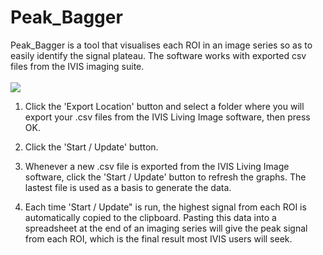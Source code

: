 # Peak_Bagger

Peak_Bagger is a tool that visualises each ROI in an image series so as to easily identify the signal plateau. The software works with exported csv files from the IVIS imaging suite. 
\
\
<img src="https://user-images.githubusercontent.com/70458221/158322300-efb38571-78f4-42c6-b3b4-93d037871b96.gif"/>


1. Click the 'Export Location' button and select a folder where you will export your .csv files from the IVIS Living Image software, then press OK.

2. Click the 'Start / Update' button.

3. Whenever a new .csv file is exported from the IVIS Living Image software, click the 'Start / Update' button to refresh the graphs. The lastest file is used as a basis to generate the data.

4. Each time 'Start / Update" is run, the highest signal from each ROI is automatically copied to the clipboard. Pasting this data into a spreadsheet at the end of an imaging series will give the peak signal from each ROI, which is the final result most IVIS users will seek.
